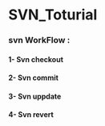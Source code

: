 # SVN_Toturial

### svn WorkFlow : 

#### 1- Svn checkout
#### 2- Svn commit
#### 3- Svn uppdate
#### 4- Svn revert
